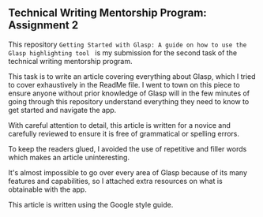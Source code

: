 ## Technical Writing Mentorship Program: Assignment 2

This repository `Getting Started with Glasp: A guide on how to use the Glasp highlighting tool ` is my submission for the second task of the technical writing mentorship program.

This task is to write an article covering everything about Glasp, which I tried to cover exhaustively in the ReadMe file.
I went to town on this piece to ensure anyone without prior knowledge of Glasp will in the few minutes of going through this repository understand everything they need to know to get started and navigate the app.

With careful attention to detail, this article is written for a novice and carefully reviewed to ensure it is free of grammatical or spelling errors.

To keep the readers glued, I avoided the use of repetitive and filler words which makes an article uninteresting.

It's almost impossible to go over every area of Glasp because of its many features and capabilities, so I attached extra resources on what is obtainable with the app.

This article is written using the Google style guide.
